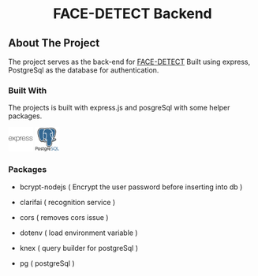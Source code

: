 <div align="center">
    <h1>FACE-DETECT Backend</h1>
</div>

## About The Project

The project serves as the back-end for [FACE-DETECT](https://github.com/echosonusharma/face-detect-frontend-pern) Built using express, PostgreSql as the database for authentication.

### Built With

The projects is built with express.js and posgreSql with some helper packages.

<a href="http://expressjs.com" target="blank"><img src="https://raw.githubusercontent.com/devicons/devicon/master/icons/express/express-original-wordmark.svg" alt="nc2R8YK2xu" height="50" width="50"/></a>
<a href="https://www.postgresql.org" target="blank"><img src="https://raw.githubusercontent.com/devicons/devicon/master/icons/postgresql/postgresql-original-wordmark.svg" alt="nc2R8YK2xu" height="50" width="50"/></a>

### Packages

- bcrypt-nodejs ( Encrypt the user password before inserting into db )

- clarifai ( recognition service )

- cors ( removes cors issue )

- dotenv ( load environment variable )

- knex ( query builder for postgreSql )

- pg ( postgreSql )
